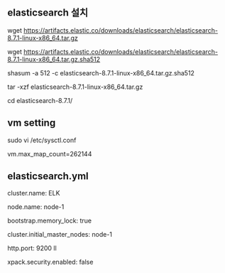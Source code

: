 ## elasticsearch 설치
wget https://artifacts.elastic.co/downloads/elasticsearch/elasticsearch-8.7.1-linux-x86_64.tar.gz

wget https://artifacts.elastic.co/downloads/elasticsearch/elasticsearch-8.7.1-linux-x86_64.tar.gz.sha512

shasum -a 512 -c elasticsearch-8.7.1-linux-x86_64.tar.gz.sha512 

tar -xzf elasticsearch-8.7.1-linux-x86_64.tar.gz

cd elasticsearch-8.7.1/ 


## vm setting
sudo vi /etc/sysctl.conf

vm.max_map_count=262144



## elasticsearch.yml
cluster.name: ELK

node.name: node-1

bootstrap.memory_lock: true

cluster.initial_master_nodes: node-1

http.port: 9200
ll

xpack.security.enabled: false


